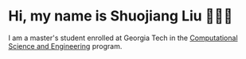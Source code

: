 # Hi, my name is Shuojiang Liu 👋👋👋

I am a master's student enrolled at Georgia Tech in the [Computational Science and Engineering](https://cse.gatech.edu/) program.

<!---
LiuShuoJiang/LiuShuoJiang is a ✨ special ✨ repository because its `README.md` (this file) appears on your GitHub profile.
You can click the Preview link to take a look at your changes.
--->

